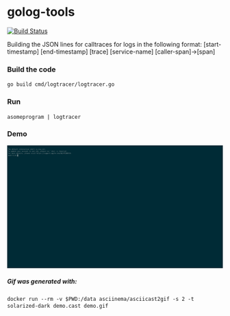 # golog-tools
[![Build Status](https://travis-ci.org/weldpua2008/golog-tools.svg?branch=master)](https://travis-ci.org/weldpua2008/golog-tools)

Building the JSON lines for calltraces for logs in the following format:
[start-timestamp] [end-timestamp] [trace] [service-name] [caller-span]->[span]




### Build the code

```
go build cmd/logtracer/logtracer.go
```

### Run

```
asomeprogram | logtracer
```

### Demo
![Demo](demo.gif)

##### Gif was generated with:

```
docker run --rm -v $PWD:/data asciinema/asciicast2gif -s 2 -t solarized-dark demo.cast demo.gif
```
